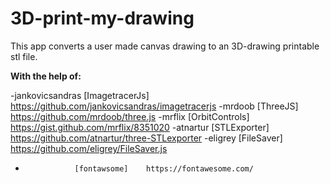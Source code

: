 # 3D-print-my-drawing

This app converts a user made canvas drawing to an 3D-drawing printable stl file.

**With the help of:**

-jankovicsandras [ImagetracerJs] https://github.com/jankovicsandras/imagetracerjs
-mrdoob          [ThreeJS]       https://github.com/mrdoob/three.js
-mrflix          [OrbitControls] https://gist.github.com/mrflix/8351020
-atnartur        [STLExporter]   https://github.com/atnartur/three-STLexporter
-eligrey         [FileSaver]     https://github.com/eligrey/FileSaver.js
-                [fontawsome]    https://fontawesome.com/
